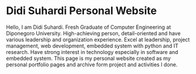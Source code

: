 # Didi Suhardi Personal Website

Hello, I am Didi Suhardi. Fresh Graduate of Computer Engineering at Diponegoro University. High-achieving person, detail-oriented and have various leadership and organization experience. Excel at leadership, project management, web development, embedded system with python and IT research. Have strong interest in technology especially in software and embedded system.
This page is my personal website created as my personal portfolio pages and archive form project and activities I done.
